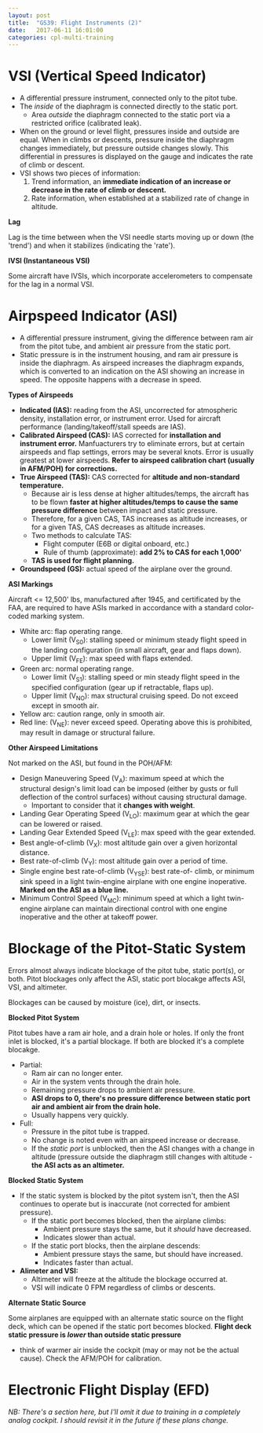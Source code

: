```yaml
---
layout: post
title:  "GS39: Flight Instruments (2)"
date:   2017-06-11 16:01:00
categories: cpl-multi-training
---
```


# VSI (Vertical Speed Indicator)

 * A differential pressure instrument, connected only to the pitot tube.
 * The *inside* of the diaphragm is connected directly to the static port.
    * Area *outside* the diaphragm connected to the static port via a
      restricted orifice (calibrated leak).
 * When on the ground or level flight, pressures inside and outside are
   equal. When in climbs or descents, pressure inside the diaphragm
   changes immediately, but pressure outside changes slowly. This
   differential in pressures is displayed on the gauge and indicates
   the rate of climb or descent.
 * VSI shows two pieces of information:
    1. Trend information, an **immediate indication of an increase or
       decrease in the rate of climb or descent.**
    2. Rate information, when established at a stabilized rate of change
       in altitude.

**Lag**

Lag is the time between when the VSI needle starts moving up or down
(the 'trend') and when it stabilizes (indicating the 'rate').

**IVSI (Instantaneous VSI)**

Some aircraft have IVSIs, which incorporate accelerometers to compensate
for the lag in a normal VSI.

# Airpspeed Indicator (ASI)

 * A differential pressure instrument, giving the difference between
   ram air from the pitot tube, and ambient air pressure from the static
   port.
 * Static pressure is in the instrument housing, and ram air pressure is
   inside the diaphragm. As airspeed increases the diaphragm expands,
   which is converted to an indication on the ASI showing an increase
   in speed. The opposite happens with a decrease in speed.

**Types of Airspeeds**

 * **Indicated (IAS):** reading from the ASI, uncorrected for atmospheric
   density, installation error, or instrument error. Used for aircraft
   performance (landing/takeoff/stall speeds are IAS).
 * **Calibrated Airspeed (CAS):** IAS corrected for **installation and
   instrument error.** Manfuacturers try to eliminate errors, but at
   certain airspeeds and flap settings, errors may be several knots.
   Error is usually greatest at lower airspeeds. **Refer to airspeed
   calibration chart (usually in AFM/POH) for corrections.**
 * **True Airspeed (TAS):** CAS corrected for **altitude and
   non-standard temperature.**
    * Because air is less dense at higher altitudes/temps, the aircraft
      has to be flown **faster at higher altitudes/temps to cause the
      same pressure difference** between impact and static pressure.
    * Therefore, for a given CAS, TAS increases as altitude increases,
      or for a given TAS, CAS decreases as altitude increases.
    * Two methods to calculate TAS:
       * Flight computer (E6B or digital onboard, etc.)
       * Rule of thumb (approximate): **add 2% to CAS for each 1,000'**
    * **TAS is used for flight planning.**
 * **Groundspeed (GS):** actual speed of the airplane over the ground.

**ASI Markings**

Aircraft <= 12,500' lbs, manufactured after 1945, and certificated by
the FAA, are required to have ASIs marked in accordance with a standard
color-coded marking system.

 * White arc: flap operating range.
    * Lower limit (V<sub>S0</sub>): stalling speed or minimum steady
      flight speed in the landing configuration (in small
      aircraft, gear and flaps down).
    * Upper limit (V<sub>FE</sub>): max speed with flaps extended.
 * Green arc: normal operating range.
    * Lower limit (V<sub>S1</sub>): stalling speed or min steady flight
      speed in the specified configuration (gear up if retractable,
      flaps up).
    * Upper limit (V<sub>NO</sub>): max structural cruising speed. Do
      not exceed except in smooth air.
 * Yellow arc: caution range, only in smooth air.
 * Red line: (V<sub>NE</sub>): never exceed speed. Operating above this
   is prohibited, may result in damage or structural failure.

**Other Airspeed Limitations**

Not marked on the ASI, but found in the POH/AFM:

 * Design Maneuvering Speed (V<sub>A</sub>): maximum speed at which
   the structural design's limit load can be imposed (either by gusts
   or full deflection of the control surfaces) without causing
   structural damage.
    * Important to consider that it **changes with weight**.
 * Landing Gear Operating Speed (V<sub>LO</sub>): maximum gear
   at which the gear can be lowered or raised.
 * Landing Gear Extended Speed (V<sub>LE</sub>): max speed with the
   gear extended.
 * Best angle-of-climb (V<sub>X</sub>): most altitude gain over a
   given horizontal distance.
 * Best rate-of-climb (V<sub>Y</sub>): most altitude gain over a
   period of time.
 * Single engine best rate-of-climb (V<sub>YSE</sub>): best rate-of-
   climb, or minimum sink speed in a light twin-engine airplane with
   one engine inoperative. **Marked on the ASI as a blue line.**
 * Minimum Control Speed (V<sub>MC</sub>): minimum speed at which
   a light twin-engine airplane can maintain directional control with
   one engine inoperative and the other at takeoff power.

# Blockage of the Pitot-Static System

Errors almost always indicate blockage of the pitot tube, static port(s),
or both. Pitot blockages only affect the ASI, static port blocakge
affects ASI, VSI, and altimeter.

Blockages can be caused by moisture (ice), dirt, or insects.

**Blocked Pitot System**

Pitot tubes have a ram air hole, and a drain hole or holes. If only the
front inlet is blocked, it's a partial blockage. If both are blocked
it's a complete blocakge.

 * Partial:
    * Ram air can no longer enter.
    * Air in the system vents through the drain hole.
    * Remaining pressure drops to ambient air pressure.
    * **ASI drops to 0, there's no pressure difference between static
      port air and ambient air from the drain hole.**
    * Usually happens very quickly.
 * Full:
    * Pressure in the pitot tube is trapped.
    * No change is noted even with an airspeed increase or decrease.
    * If the *static port* is unblocked, then the ASI changes with a
      change in altitude (pressure outside the diaphragm still changes
      with altitude - **the ASI acts as an altimeter.**

**Blocked Static System**

 * If the static system is blocked by the pitot system isn't, then the
   ASI continues to operate but is inaccurate (not corrected for
   ambient pressure).
    * If the static port becomes blocked, then the airplane climbs:
       * Ambient pressure stays the same, but it *should* have decreased.
       * Indicates slower than actual.
    * If the static port blocks, then the airplane descends:
       * Ambient pressure stays the same, but should have increased.
       * Indicates faster than actual.
 * **Alimeter and VSI:**
    * Altimeter will freeze at the altitude the blockage occurred at.
    * VSI will indicate 0 FPM regardless of climbs or descents.

**Alternate Static Source**

Some airplanes are equipped with an alternate static source on the
flight deck, which can be opened if the static port becomes blocked.
**Flight deck static pressure is *lower* than outside static pressure**
 - think of warmer air inside the cockpit (may or may not be the
actual cause). Check the AFM/POH for calibration.

# Electronic Flight Display (EFD)

*NB: There's a section here, but I'll omit it due to training in a
completely analog cockpit. I should revisit it in the future if these
plans change.*
